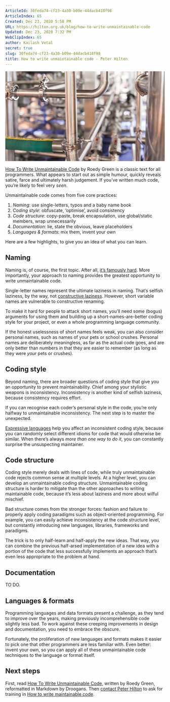 ```yaml
---
ArticleId: 30feda74-cf23-4a30-b09e-44dacb418f98
ArticleIndex: 65
Created: Dec 23, 2020 5:58 PM
URL: https://hilton.org.uk/blog/how-to-write-unmaintainable-code
Updated: Dec 23, 2020 7:32 PM
WebClipIndex: 65
author: Kailash Vetal
secret: true
slug: 30feda74-cf23-4a30-b09e-44dacb418f98
title: How to write unmaintainable code - Peter Hilton
---
```

![65%208d991eeabdee4dedbc46339691015b69/factory5.jpg](65%208d991eeabdee4dedbc46339691015b69/factory5.jpg)

[How To Write Unmaintainable Code](https://github.com/Droogans/unmaintainable-code) by Roedy Green is a classic text for all programmers. What appears to start out as simple humour, quickly reveals satire, farce and ultimately harsh judgement. If you’ve written much code, you’re likely to feel very *seen*.

Unmaintainable code comes from five core practices:

1. *Naming*: use single-letters, typos and a baby name book
2. *Coding style*: obfuscate, ‘optimise’, avoid consistency
3. *Code structure*: copy-paste, break encapsulation, use global/static members, wrap unnecessarily
4. *Documentation*: lie, state the obvious, leave placeholders
5. *Languages & formats*: mix them, invent your own

Here are a few highlights, to give you an idea of what you can learn.

## Naming

Naming is, of course, the first topic. After all, [it’s famously hard](https://hilton.org.uk/blog/why-naming-things-is-hard). More importantly, your approach to naming provides the greatest opportunity to write unmaintainable code.

Single-letter names represent the ultimate laziness in naming. That’s selfish laziness, by the way, not [constructive laziness](https://hilton.org.uk/blog/constructive-laziness). However, short variable names are vulnerable to constructive renaming.

To make it hard for people to attack short names, you’ll need some (bogus) arguments for using them and building up a short-names-are-better coding style for your project, or even a whole programming language community.

If the honest uselessness of short names feels weak, you can also consider personal names, such as names of your pets or school crushes. Personal names are deliberately meaningless, as far as the actual code goes, and are only better than numbers in that they are easier to remember (as long as they were *your* pets or crushes).

## Coding style

Beyond naming, there are broader questions of coding style that give you an opportunity to prevent maintainability. Chief among your stylistic weapons is inconsistency. Inconsistency is another kind of selfish laziness, because consistency requires effort.

If you can recognise each coder’s personal style in the code, you’re only halfway to unmaintainable inconsistency. The next step is to master the unexpected.

[Expressive languages](https://hilton.org.uk/blog/maintenance-expressive-languages) help you affect an inconsistent coding style, because you can randomly select different idioms for code that would otherwise be similar. When there’s always *more than one way to do it*, you can constantly surprise the unsuspecting maintainer.

## Code structure

Coding style merely deals with lines of code, while truly unmaintainable code rejects common sense at multiple levels. At a higher level, you can develop an unmaintainable coding structure. Unmaintainable coding structure is harder to mitigate than the other approaches to writing maintainable code, because it’s less about laziness and more about wilful mischief.

Bad structure comes from the stronger forces: fashion and failure to properly apply coding paradigms such as object-oriented programming. For example, you can easily achieve inconsistency at the code structure level, but constantly introducing new languages, libraries, frameworks and paradigms.

The trick is to only half-learn and half-apply the new ideas. That way, you can combine the previous half-arsed implementation of a new idea with a portion of the code that less successfully implements an approach that’s even less appropriate to the problem at hand.

## Documentation

TO DO.

## Languages & formats

Programming languages and data formats present a challenge, as they tend to improve over the years, making previously incomprehensible code slightly less bad. To work against these creeping improvements in design and documentation, you need to embrace the obscure.

Fortunately, the proliferation of new languages and formats makes it easier to pick one that other programmers are less familiar with. Even better: invent your own, so you can apply all of these unmaintainable code techniques to the language or format itself.

## Next steps

First, read [How To Write Unmaintainable Code]( https://github.com/Droogans/unmaintainable-code), written by Roedy Green, reformatted in Markdown by Droogans. Then [contact Peter Hilton](https://hilton.org.uk/contact) to ask for training in [How to write maintainable code](https://hilton.org.uk/training/maintainable-code).
